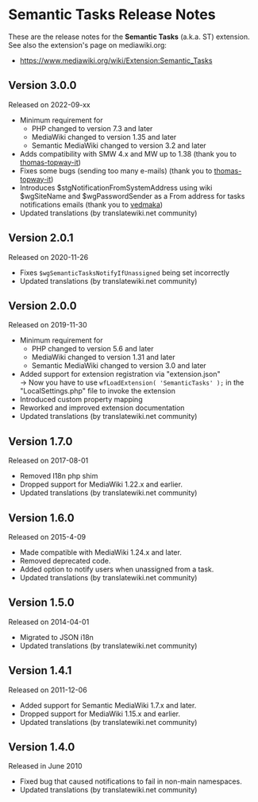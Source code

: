# Semantic Tasks Release Notes

These are the release notes for the **Semantic Tasks** (a.k.a. ST) extension. See also
the extension's page on mediawiki.org:

* https://www.mediawiki.org/wiki/Extension:Semantic_Tasks

## Version 3.0.0

Released on 2022-09-xx

* Minimum requirement for
  * PHP changed to version 7.3 and later
  * MediaWiki changed to version 1.35 and later
  * Semantic MediaWiki changed to version 3.2 and later
* Adds compatibility with SMW 4.x and MW up to 1.38 (thank you to [thomas-topway-it](https://github.com/thomas-topway-it))
* Fixes some bugs (sending too many e-mails) (thank you to [thomas-topway-it](https://github.com/thomas-topway-it))
* Introduces $stgNotificationFromSystemAddress using wiki $wgSiteName and $wgPasswordSender as a From address for tasks notifications emails (thank you to [vedmaka](https://github.com/vedmaka))
* Updated translations (by translatewiki.net community)

## Version 2.0.1

Released on 2020-11-26

* Fixes `$wgSemanticTasksNotifyIfUnassigned` being set incorrectly
* Updated translations (by translatewiki.net community)

## Version 2.0.0

Released on 2019-11-30

* Minimum requirement for
  * PHP changed to version 5.6 and later
  * MediaWiki changed to version 1.31 and later
  * Semantic MediaWiki changed to version 3.0 and later
* Added support for extension registration via "extension.json"  
  → Now you have to use `wfLoadExtension( 'SemanticTasks' );` in the "LocalSettings.php" file to invoke the extension
* Introduced custom property mapping
* Reworked and improved extension documentation
* Updated translations (by translatewiki.net community)

## Version 1.7.0

Released on 2017-08-01

* Removed I18n php shim
* Dropped support for MediaWiki 1.22.x and earlier.
* Updated translations (by translatewiki.net community)

## Version 1.6.0

Released on 2015-4-09

* Made compatible with MediaWiki 1.24.x and later.
* Removed deprecated code.
* Added option to notify users when unassigned from a task.
* Updated translations (by translatewiki.net community)

## Version 1.5.0

Released on 2014-04-01

* Migrated to JSON i18n
* Updated translations (by translatewiki.net community)

## Version 1.4.1

Released on 2011-12-06

* Added support for Semantic MediaWiki 1.7.x and later.
* Dropped support for MediaWiki 1.15.x and earlier.
* Updated translations (by translatewiki.net community)

## Version 1.4.0

Released in June 2010

* Fixed bug that caused notifications to fail in non-main namespaces.
* Updated translations (by translatewiki.net community)
